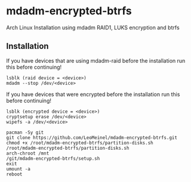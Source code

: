 # mdadm-encrypted-btrfs
Arch Linux Installation using mdadm RAID1, LUKS encryption and btrfs

## Installation

If you have devices that are using mdadm-raid before the installation run this before continuing!
```
lsblk (raid device = <device>)
mdadm --stop /dev/<device>
```

If you have devices that were encrypted before the installation run this before continuing!
```
lsblk (encrypted device = <device>)
cryptsetup erase /dev/<device>
wipefs -a /dev/<device>
```

```
pacman -Sy git
git clone https://github.com/LeoMeinel/mdadm-encrypted-btrfs.git
chmod +x /root/mdadm-encrypted-btrfs/partition-disks.sh
/root/mdadm-encrypted-btrfs/partition-disks.sh
arch-chroot /mnt
/git/mdadm-encrypted-btrfs/setup.sh
exit
umount -a
reboot
```
